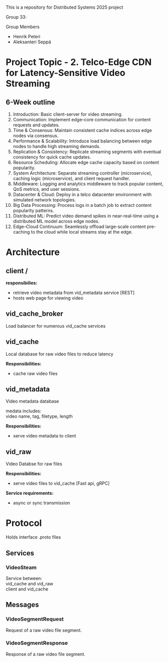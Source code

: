 This is a repository for Distributed Systems 2025 project

Group 33:

Group Members
- Henrik Peteri  
- Aleksanteri Seppä  

# Project Topic - 2. Telco-Edge CDN for Latency-Sensitive Video Streaming
## 6-Week outline

1. Introduction: Basic client-server for video streaming.  
2. Communication: Implement edge–core communication for content requests and updates.  
3. Time & Consensus: Maintain consistent cache indices across edge nodes via consensus.  
4. Performance & Scalability: Introduce load balancing between edge nodes to handle high streaming demands.  
5. Replication & Consistency: Replicate streaming segments with eventual consistency for quick cache updates.  
6. Resource Scheduling: Allocate edge cache capacity based on content popularity.  
7. System Architecture: Separate streaming controller (microservice), caching logic (microservice), and client request handler.  
8. Middleware: Logging and analytics middleware to track popular content, QoS metrics, and user sessions.  
9. Datacenter & Cloud: Deploy in a telco datacenter environment with simulated network topologies.  
10. Big Data Processing:  Process logs in a batch job to extract content popularity patterns.  
11. Distributed ML:  Predict video demand spikes in near-real-time using a distributed ML model across edge nodes.  
12. Edge–Cloud Continuum: Seamlessly offload large-scale content pre-caching to the cloud while local streams stay at the edge.  


# Architecture

## client / 

**responsibilies:**  
- retrieve video metadata from vid_metadata service [REST]  
- hosts web page for viewing video  

## vid_cache_broker

Load balancer for numerous vid_cache services

## vid_cache

Local database for raw video files to reduce latency

**Responsibilities:**  
- cache raw video files

## vid_metadata

Video metadata database

medata includes:  
video name, tag, filetype, length  

**Responsibilities:**  
- serve video metadata to client

## vid_raw

Video Databse for raw files

**Responsibilities:**  
- serve video files to vid_cache [Fast api, gRPC]

**Service requirements:**  
- async or sync transmission

# Protocol

Holds interface .proto files

## Services

### VideoSteam
Service between:  
vid_cache and vid_raw  
client and vid_cache  

## Messages

### VideoSegmentRequest

Request of a raw video file segment.

### VideoSegmentResponse

Response of a raw video file segment.

